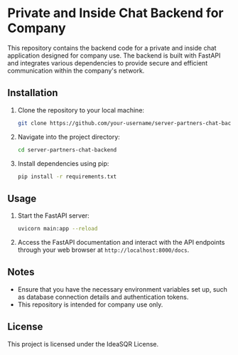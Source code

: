 # Private and Inside Chat Backend for Company

This repository contains the backend code for a private and inside chat application designed for company use. The backend is built with FastAPI and integrates various dependencies to provide secure and efficient communication within the company's network.


## Installation

1. Clone the repository to your local machine:

   ```bash
   git clone https://github.com/your-username/server-partners-chat-backend.git
   ```

2. Navigate into the project directory:

   ```bash
   cd server-partners-chat-backend
   ```

3. Install dependencies using pip:

   ```bash
   pip install -r requirements.txt
   ```

## Usage

1. Start the FastAPI server:

   ```bash
   uvicorn main:app --reload
   ```

2. Access the FastAPI documentation and interact with the API endpoints through your web browser at `http://localhost:8000/docs`.

## Notes

- Ensure that you have the necessary environment variables set up, such as database connection details and authentication tokens.
- This repository is intended for company use only.

## License

This project is licensed under the IdeaSQR License.
